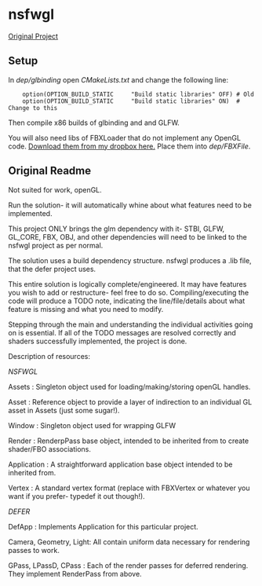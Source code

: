# nsfwgl
[Original Project](https://github.com/esmelusina/nsfwgl)


## Setup
In *dep/glbinding* open *CMakeLists.txt* and change the following line:
```
    option(OPTION_BUILD_STATIC     "Build static libraries" OFF) # Old
    option(OPTION_BUILD_STATIC     "Build static libraries" ON)  # Change to this
```
Then compile x86 builds of glbinding and and GLFW.

You will also need libs of FBXLoader that do not implement any OpenGL code. [Download them from my dropbox here.](https://www.dropbox.com/sh/ev7ozg25y4ulixf/AACCvjGAvbZiXN2zzD3eC341a?dl=0)
Place them into *dep/FBXFile*.


## Original Readme

Not suited for work, openGL.



Run the solution- it will automatically whine about what features need to be implemented.

This project ONLY brings the glm dependency with it- STBI, GLFW, GL_CORE, FBX, OBJ, and other dependencies will need to be linked to the nsfwgl project as per normal.


The solution uses a build dependency structure. nsfwgl produces a .lib file, that the defer project uses.


This entire solution is logically complete/engineered. It may have features you wish to add or restructure- feel free to do so. Compiling/executing the code will produce a TODO note, indicating the line/file/details about what feature is missing and what you need to modify.


Stepping through the main and understanding the individual activities going on is essential. If all of the TODO messages are resolved correctly and shaders successfully implemented, the project is done.


Description of resources:

_NSFWGL_

Assets : Singleton object used for loading/making/storing openGL handles.


Asset<TYPE> : Reference object to provide a layer of indirection to an individual GL asset in Assets (just some sugar!).

Window : Singleton object used for wrapping GLFW

Render : RenderpPass base object, intended to be inherited from to create shader/FBO associations.

Application : A straightforward application base object intended to be inherited from.

Vertex : A standard vertex format (replace with FBXVertex or whatever you want if you prefer- typedef it out though!).



_DEFER_

DefApp : Implements Application for this particular project.

Camera, Geometry, Light: All contain uniform data necessary for rendering passes to work.

GPass, LPassD, CPass : Each of the render passes for deferred rendering. They implement RenderPass from above.
